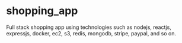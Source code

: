 # shopping_app
Full stack shopping app using technologies such as nodejs, reactjs, expressjs, docker, ec2, s3, redis, mongodb, stripe, paypal, and so on.
